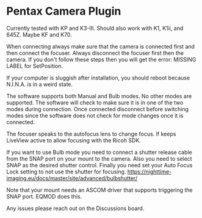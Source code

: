 ﻿# Pentax Camera Plugin

Currently tested with KP and K3-III. Should also work with K1, K1ii, and 645Z.  Maybe KF and K70.

When connecting always make sure that the camera is connected first and then connect the focuser.  Always disconnect the focuser first then the camera.  If you don't follow these steps then you will get the error: MISSING LABEL for SetPosition.

If your computer is sluggish after installation, you should reboot because N.I.N.A. is in a weird state.

The software supports both Manual and Bulb modes.  No other modes are supported.  The software will check to make sure it is in one of the two modes during connection.  Once connected disconnect before switching modes since the software does not check for mode changes once it is connected. 

The focuser speaks to the autofocus lens to change focus.  If keeps LiveView active to allow focusing with the Ricoh SDK.

If you want to use Bulb mode you need to connect a shutter release cable from the SNAP port on your mount to the camera. Also you need to select SNAP as the desired shutter control. Finally you need set your Auto Focus Lock setting to not use the shutter for focusing.
https://nighttime-imaging.eu/docs/master/site/advanced/bulbshutter/

Note that your mount needs an ASCOM driver that supports triggering the SNAP port.  EQMOD does this.

Any issues please reach out on the Discussions board.
